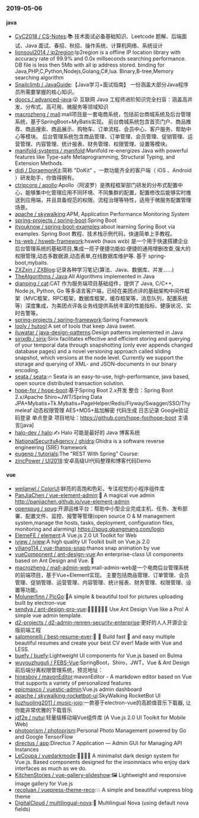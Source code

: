 ### 2019-05-06

#### java
* [CyC2018 / CS-Notes](https://github.com/CyC2018/CS-Notes):📚 技术面试必备基础知识、Leetcode 题解、后端面试、Java 面试、春招、秋招、操作系统、计算机网络、系统设计
* [lionsoul2014 / ip2region](https://github.com/lionsoul2014/ip2region):Ip2region is a offline IP location library with accuracy rate of 99.9% and 0.0x millseconds searching performance. DB file is less then 5Mb with all ip address stored. binding for Java,PHP,C,Python,Nodejs,Golang,C#,lua. Binary,B-tree,Memory searching algorithm
* [Snailclimb / JavaGuide](https://github.com/Snailclimb/JavaGuide):【Java学习+面试指南】 一份涵盖大部分Java程序员所需要掌握的核心知识。
* [doocs / advanced-java](https://github.com/doocs/advanced-java):😮 互联网 Java 工程师进阶知识完全扫盲：涵盖高并发、分布式、高可用、微服务等领域知识
* [macrozheng / mall](https://github.com/macrozheng/mall):mall项目是一套电商系统，包括前台商城系统及后台管理系统，基于SpringBoot+MyBatis实现。 前台商城系统包含首页门户、商品推荐、商品搜索、商品展示、购物车、订单流程、会员中心、客户服务、帮助中心等模块。 后台管理系统包含商品管理、订单管理、会员管理、促销管理、运营管理、内容管理、统计报表、财务管理、权限管理、设置等模块。
* [manifold-systems / manifold](https://github.com/manifold-systems/manifold):Manifold re-energizes Java with powerful features like Type-safe Metaprogramming, Structural Typing, and Extension Methods.
* [didi / DoraemonKit](https://github.com/didi/DoraemonKit):简称 "DoKit" 。一款功能齐全的客户端（ iOS 、Android ）研发助手，你值得拥有。
* [ctripcorp / apollo](https://github.com/ctripcorp/apollo):Apollo（阿波罗）是携程框架部门研发的分布式配置中心，能够集中化管理应用不同环境、不同集群的配置，配置修改后能够实时推送到应用端，并且具备规范的权限、流程治理等特性，适用于微服务配置管理场景。
* [apache / skywalking](https://github.com/apache/skywalking):APM, Application Performance Monitoring System
* [spring-projects / spring-boot](https://github.com/spring-projects/spring-boot):Spring Boot
* [ityouknow / spring-boot-examples](https://github.com/ityouknow/spring-boot-examples):about learning Spring Boot via examples. Spring Boot 教程、技术栈示例代码，快速简单上手教程。
* [hs-web / hsweb-framework](https://github.com/hs-web/hsweb-framework):hsweb (haʊs wɛb) 是一个用于快速搭建企业后台管理系统的基础项目,集成一揽子便捷功能如:便捷的通用增删改查,强大的权限管理,动态多数据源,动态表单,在线数据库维护等. 基于 spring-boot,mybaits.
* [ZXZxin / ZXBlog](https://github.com/ZXZxin/ZXBlog):记录各种学习笔记(算法、Java、数据库、并发......)
* [TheAlgorithms / Java](https://github.com/TheAlgorithms/Java):All Algorithms implemented in Java
* [dianping / cat](https://github.com/dianping/cat):CAT 作为服务端项目基础组件，提供了 Java, C/C++, Node.js, Python, Go 等多语言客户端，已经在美团点评的基础架构中间件框架（MVC框架，RPC框架，数据库框架，缓存框架等，消息队列，配置系统等）深度集成，为美团点评各业务线提供系统丰富的性能指标、健康状况、实时告警等。
* [spring-projects / spring-framework](https://github.com/spring-projects/spring-framework):Spring Framework
* [looly / hutool](https://github.com/looly/hutool):A set of tools that keep Java sweet.
* [iluwatar / java-design-patterns](https://github.com/iluwatar/java-design-patterns):Design patterns implemented in Java
* [sirixdb / sirix](https://github.com/sirixdb/sirix):Sirix facilitates effective and efficient storing and querying of your temporal data through snapshotting (only ever appends changed database pages) and a novel versioning approach called sliding snapshot, which versions at the node level. Currently we support the storage and querying of XML- and JSON-documents in our binary encoding.
* [seata / seata](https://github.com/seata/seata):🔥 Seata is an easy-to-use, high-performance, java based, open source distributed transaction solution.
* [hope-for / hope-boot](https://github.com/hope-for/hope-boot):基于Spring Boot 2.x开发 整合：Spring Boot 2.x/Apache Shiro+JWT/Spring Data JPA+Mybatis+Tk.Mybatis+PageHelper/Redis/Flyway/Swagger/SSO/Thymeleaf 动态权限管理 AES+MD5+盐加解密 代码生成 日志记录 Google验证码登录 单点登录 项目地址：https://github.com/hope-for/hope-boot 主语言[java]
* [halo-dev / halo](https://github.com/halo-dev/halo):✍ Halo 可能是最好的 Java 博客系统
* [NationalSecurityAgency / ghidra](https://github.com/NationalSecurityAgency/ghidra):Ghidra is a software reverse engineering (SRE) framework
* [eugenp / tutorials](https://github.com/eugenp/tutorials):The "REST With Spring" Course:
* [zincPower / UI2018](https://github.com/zincPower/UI2018):安卓高级UI代码整理和博客代码Demo

#### vue
* [weilanwl / ColorUI](https://github.com/weilanwl/ColorUI):鲜亮的高饱和色彩，专注视觉的小程序组件库
* [PanJiaChen / vue-element-admin](https://github.com/PanJiaChen/vue-element-admin):🎉 A magical vue admin http://panjiachen.github.io/vue-element-admin
* [openspug / spug](https://github.com/openspug/spug):开源运维平台：帮助中小型企业完成主机、任务、发布部署、配置文件、监控、报警等管理(open source O & M management system,manage the hosts, tasks, deployment, configuration files, monitoring and alarming) https://spug.qbangmang.com/login
* [ElemeFE / element](https://github.com/ElemeFE/element):A Vue.js 2.0 UI Toolkit for Web
* [iview / iview](https://github.com/iview/iview):A high quality UI Toolkit built on Vue.js 2.0
* [yiliang114 / vue-thanos-snap](https://github.com/yiliang114/vue-thanos-snap):thanos snap animation by vue
* [vueComponent / ant-design-vue](https://github.com/vueComponent/ant-design-vue):An enterprise-class UI components based on Ant Design and Vue. 🐜
* [macrozheng / mall-admin-web](https://github.com/macrozheng/mall-admin-web):mall-admin-web是一个电商后台管理系统的前端项目，基于Vue+Element实现。 主要包括商品管理、订单管理、会员管理、促销管理、运营管理、内容管理、统计报表、财务管理、权限管理、设置等功能。
* [Molunerfinn / PicGo](https://github.com/Molunerfinn/PicGo):🚀A simple & beautiful tool for pictures uploading built by electron-vue
* [sendya / ant-design-pro-vue](https://github.com/sendya/ant-design-pro-vue):👨🏻‍💻👩🏻‍💻 Use Ant Design Vue like a Pro! A simple vue admin template.
* [d2-projects / d2-admin-renren-security-enterprise](https://github.com/d2-projects/d2-admin-renren-security-enterprise):更好的人人开源企业版前端工程
* [salomonelli / best-resume-ever](https://github.com/salomonelli/best-resume-ever):👔 💼 Build fast 🚀 and easy multiple beautiful resumes and create your best CV ever! Made with Vue and LESS.
* [buefy / buefy](https://github.com/buefy/buefy):Lightweight UI components for Vue.js based on Bulma
* [wuyouzhuguli / FEBS-Vue](https://github.com/wuyouzhuguli/FEBS-Vue):SpringBoot，Shiro，JWT，Vue & Ant Design 前后端分离权限管理系统，预览地址：
* [hinesboy / mavonEditor](https://github.com/hinesboy/mavonEditor):mavonEditor - A markdown editor based on Vue that supports a variety of personalized features
* [epicmaxco / vuestic-admin](https://github.com/epicmaxco/vuestic-admin):Vue.js admin dashboard
* [apache / skywalking-rocketbot-ui](https://github.com/apache/skywalking-rocketbot-ui):SkyWalking RocketBot UI
* [liuzhuoling2011 / music-jojo](https://github.com/liuzhuoling2011/music-jojo):一款基于electron-vue的高颜值音乐下载器, 让你能非常优雅的下载音乐
* [jdf2e / nutui](https://github.com/jdf2e/nutui):轻量级移动端Vue组件库 (A Vue.js 2.0 UI Toolkit for Mobile Web)
* [photoprism / photoprism](https://github.com/photoprism/photoprism):Personal Photo Management powered by Go and Google TensorFlow
* [directus / app](https://github.com/directus/app):Directus 7 Application — Admin GUI for Managing API Instances
* [LeCoupa / vuedarkmode](https://github.com/LeCoupa/vuedarkmode):👩‍🎨👨‍🎨 A minimalist dark design system for Vue.js. Based components designed for the insomniacs who enjoy dark interfaces as much as we do.
* [KitchenStories / vue-gallery-slideshow](https://github.com/KitchenStories/vue-gallery-slideshow):🖼 Lightweight and responsive image gallery for Vue.js
* [recoluan / vuepress-theme-reco](https://github.com/recoluan/vuepress-theme-reco):💥 A simple and beautiful vuepress blog theme
* [DigitalCloud / multilingual-nova](https://github.com/DigitalCloud/multilingual-nova):💪 Multilingual Nova (using default nova fields)
